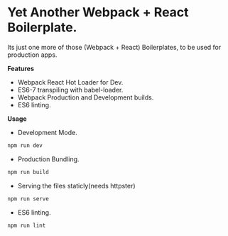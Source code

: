 # Yet Another Webpack + React Boilerplate.

Its just one more of those (Webpack + React) Boilerplates, to be used for production apps.

__Features__
- Webpack React Hot Loader for Dev.
- ES6-7 transpiling with babel-loader.
- Webpack Production and Development builds.
- ES6 linting.


__Usage__
- Development Mode.

```bash
npm run dev
```

- Production Bundling.

```bash
npm run build
```

- Serving the files staticly(needs httpster)

```bash
npm run serve
```

- ES6 linting.

```bash
npm run lint
```
